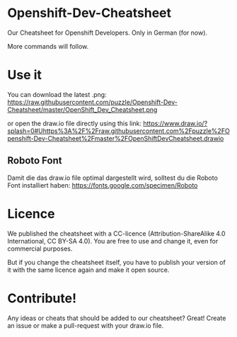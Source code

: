 # Openshift-Dev-Cheatsheet

Our Cheatsheet for Openshift Developers. Only in German (for now).

More commands will follow.

# Use it
You can download the latest .png: https://raw.githubusercontent.com/puzzle/Openshift-Dev-Cheatsheet/master/OpenShift_Dev_Cheatsheet.png

or open the draw.io file directly using this link: https://www.draw.io/?splash=0#Uhttps%3A%2F%2Fraw.githubusercontent.com%2Fpuzzle%2FOpenshift-Dev-Cheatsheet%2Fmaster%2FOpenShiftDevCheatsheet.drawio

## Roboto Font
Damit die das draw.io file optimal dargestellt wird, solltest du die Roboto Font installiert haben: https://fonts.google.com/specimen/Roboto

# Licence
We published the cheatsheet with a CC-licence (Attribution-ShareAlike 4.0 International, CC BY-SA 4.0). You are free to use and change it, even for commercial purposes.

But if you change the cheatsheet itself, you have to publish your version of it with the same licence again and make it open source.

# Contribute!
Any ideas or cheats that should be added to our cheatsheet? Great! Create an issue or make a pull-request with your draw.io file.
